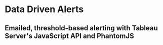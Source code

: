 # Data Driven Alerts
## Emailed, threshold-based alerting with Tableau Server's JavaScript API and PhantomJS